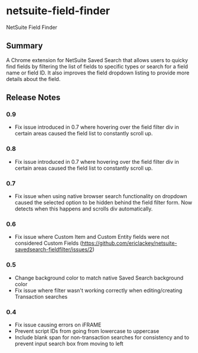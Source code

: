 # netsuite-field-finder
NetSuite Field Finder

## Summary

A Chrome extension for NetSuite Saved Search that allows users to quicky find fields by filtering the list of fields to specific types or search for a field name or field ID. It also improves the field dropdown listing to provide more details about the field.

## Release Notes

### 0.9
- Fix issue introduced in 0.7 where hovering over the field filter div in certain areas caused the field list to constantly scroll up.

### 0.8
- Fix issue introduced in 0.7 where hovering over the field filter div in certain areas caused the field list to constantly scroll up.

### 0.7
- Fix issue when using native browser search functionality on dropdown caused the selected option to be hidden behind the field filter form. Now detects when this happens and scrolls div automatically.

### 0.6
- Fix issue where Custom Item and Custom Entity fields were not considered Custom Fields (https://github.com/ericlackey/netsuite-savedsearch-fieldfilter/issues/2)

### 0.5
- Change background color to match native Saved Search background color
- Fix issue where filter wasn't working correctly when editing/creating Transaction searches

### 0.4
- Fix issue causing errors on iFRAME
- Prevent script IDs from going from lowercase to uppercase
- Include blank span for non-transaction searches for consistency and to prevent input search box from moving to left
